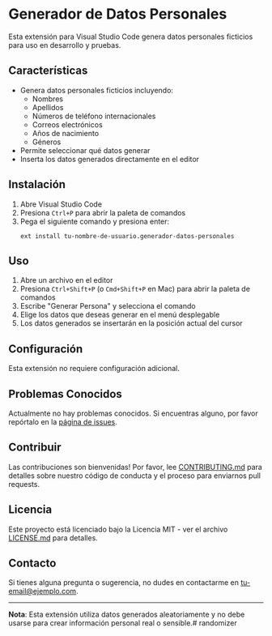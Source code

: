 # Generador de Datos Personales

Esta extensión para Visual Studio Code genera datos personales ficticios para uso en desarrollo y pruebas.

## Características

- Genera datos personales ficticios incluyendo:
  - Nombres
  - Apellidos
  - Números de teléfono internacionales
  - Correos electrónicos
  - Años de nacimiento
  - Géneros
- Permite seleccionar qué datos generar
- Inserta los datos generados directamente en el editor

## Instalación

1. Abre Visual Studio Code
2. Presiona `Ctrl+P` para abrir la paleta de comandos
3. Pega el siguiente comando y presiona enter:
   ```
   ext install tu-nombre-de-usuario.generador-datos-personales
   ```

## Uso

1. Abre un archivo en el editor
2. Presiona `Ctrl+Shift+P` (o `Cmd+Shift+P` en Mac) para abrir la paleta de comandos
3. Escribe "Generar Persona" y selecciona el comando
4. Elige los datos que deseas generar en el menú desplegable
5. Los datos generados se insertarán en la posición actual del cursor

## Configuración

Esta extensión no requiere configuración adicional.

## Problemas Conocidos

Actualmente no hay problemas conocidos. Si encuentras alguno, por favor repórtalo en la [página de issues](https://github.com/tu-usuario/generador-datos-personales/issues).

## Contribuir

Las contribuciones son bienvenidas! Por favor, lee [CONTRIBUTING.md](CONTRIBUTING.md) para detalles sobre nuestro código de conducta y el proceso para enviarnos pull requests.

## Licencia

Este proyecto está licenciado bajo la Licencia MIT - ver el archivo [LICENSE.md](LICENSE.md) para detalles.

## Contacto

Si tienes alguna pregunta o sugerencia, no dudes en contactarme en [tu-email@ejemplo.com](mailto:tu-email@ejemplo.com).

---

**Nota**: Esta extensión utiliza datos generados aleatoriamente y no debe usarse para crear información personal real o sensible.# randomizer
